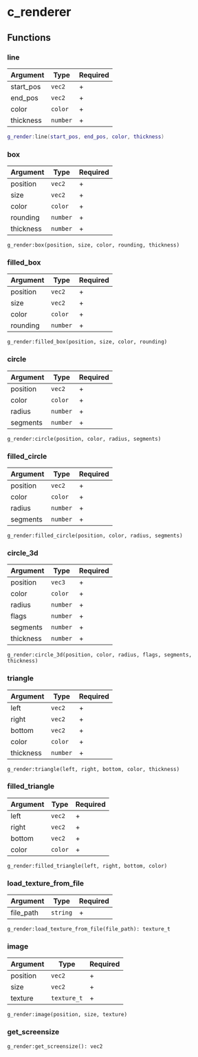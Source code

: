 # c\_renderer

## Functions

### line

| Argument   | Type     | Required |
| ---------- | -------- | -------- |
| start\_pos | `vec2`   | +        |
| end\_pos   | `vec2`   | +        |
| color      | `color`  | +        |
| thickness  | `number` | +        |

```lua
g_render:line(start_pos, end_pos, color, thickness)
```

### box

| Argument  | Type     | Required |
| --------- | -------- | -------- |
| position  | `vec2`   | +        |
| size      | `vec2`   | +        |
| color     | `color`  | +        |
| rounding  | `number` | +        |
| thickness | `number` | +        |

```
g_render:box(position, size, color, rounding, thickness)
```

### filled\_box

| Argument | Type     | Required |
| -------- | -------- | -------- |
| position | `vec2`   | +        |
| size     | `vec2`   | +        |
| color    | `color`  | +        |
| rounding | `number` | +        |

```
g_render:filled_box(position, size, color, rounding)
```

### circle

| Argument | Type     | Required |
| -------- | -------- | -------- |
| position | `vec2`   | +        |
| color    | `color`  | +        |
| radius   | `number` | +        |
| segments | `number` | +        |

```
g_render:circle(position, color, radius, segments)
```

### filled\_circle

| Argument | Type     | Required |
| -------- | -------- | -------- |
| position | `vec2`   | +        |
| color    | `color`  | +        |
| radius   | `number` | +        |
| segments | `number` | +        |

```
g_render:filled_circle(position, color, radius, segments)
```

### circle\_3d

| Argument  | Type     | Required |
| --------- | -------- | -------- |
| position  | `vec3`   | +        |
| color     | `color`  | +        |
| radius    | `number` | +        |
| flags     | `number` | +        |
| segments  | `number` | +        |
| thickness | `number` | +        |

```
g_render:circle_3d(position, color, radius, flags, segments, thickness)
```

### triangle

| Argument  | Type     | Required |
| --------- | -------- | -------- |
| left      | `vec2`   | +        |
| right     | `vec2`   | +        |
| bottom    | `vec2`   | +        |
| color     | `color`  | +        |
| thickness | `number` | +        |

```
g_render:triangle(left, right, bottom, color, thickness)
```

### filled\_triangle

| Argument | Type    | Required |
| -------- | ------- | -------- |
| left     | `vec2`  | +        |
| right    | `vec2`  | +        |
| bottom   | `vec2`  | +        |
| color    | `color` | +        |

```
g_render:filled_triangle(left, right, bottom, color)
```

### load\_texture\_from\_file

| Argument   | Type     | Required |
| ---------- | -------- | -------- |
| file\_path | `string` | +        |

```
g_render:load_texture_from_file(file_path): texture_t
```

### image

| Argument | Type        | Required |
| -------- | ----------- | -------- |
| position | `vec2`      | +        |
| size     | `vec2`      | +        |
| texture  | `texture_t` | +        |

```
g_render:image(position, size, texture)
```

### get\_screensize

```
g_render:get_screensize(): vec2
```
